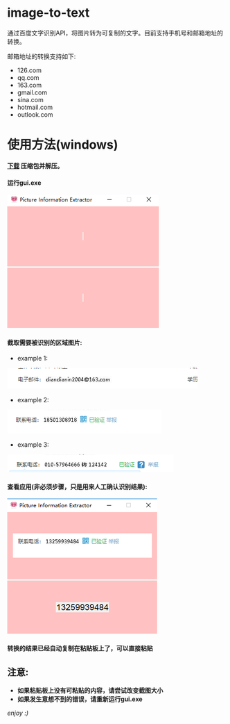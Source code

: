 # image-to-text
通过百度文字识别API，将图片转为可复制的文字。目前支持手机号和邮箱地址的转换。

邮箱地址的转换支持如下:
- 126.com
- qq.com
- 163.com
- gmail.com
- sina.com
- hotmail.com
- outlook.com


# 使用方法(windows)

#### [下载](https://github.com/broholens/image-to-text/raw/master/extractor.zip) 压缩包并解压。

#### 运行gui.exe
![image](https://github.com/broholens/images/blob/master/image_to_text_4.jpg)

#### 截取需要被识别的区域图片:

- example 1:

![image](https://github.com/broholens/images/blob/master/image_to_text_1.jpg)

- example 2:

![image](https://github.com/broholens/images/blob/master/image_to_text_2.jpg)

- example 3:

![image](https://github.com/broholens/images/blob/master/image_to_text_3.jpg)

#### 查看应用(非必须步骤，只是用来人工确认识别结果):
![image](https://github.com/broholens/images/blob/master/image_to_text_5.jpg)

#### 转换的结果已经自动复制在粘贴板上了，可以直接粘贴

## 注意:
- **如果粘贴板上没有可粘贴的内容，请尝试改变截图大小**
- **如果发生意想不到的错误，请重新运行gui.exe**

*enjoy :)*
